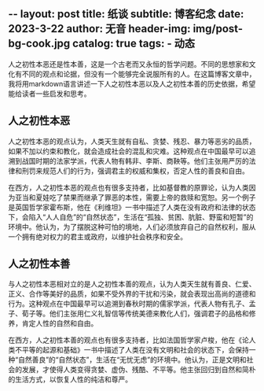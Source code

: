 --
layout:     post
title:      纸谈
subtitle:   博客纪念
date:       2023-3-22
author:     无音
header-img: img/post-bg-cook.jpg
catalog: true
tags:
    - 动态
---

人之初性本恶还是性本善，这是一个古老而又永恒的哲学问题。不同的思想家和文化有不同的观点和论据，但没有一个能够完全说服所有的人。在这篇博客文章中，我将用markdown语言讲述一下人之初性本恶以及人之初性本善的历史依据，希望能给读者一些启发和思考。

## 人之初性本恶

人之初性本恶的观点认为，人类天生就有自私、贪婪、残忍、暴力等恶劣的品质，如果不加以约束和教化，就会造成社会的混乱和灾难。这种观点在中国最早可以追溯到战国时期的法家学派，代表人物有韩非、李斯、商鞅等。他们主张用严厉的法律和刑罚来规范人们的行为，强调君主的权威和集权，否定人性的善良和自由。

在西方，人之初性本恶的观点也有很多支持者，比如基督教的原罪论，认为人类因为亚当和夏娃吃了禁果而继承了罪恶的本性，需要上帝的救赎和宽恕。另一个例子是英国哲学家霍布斯，他在《利维坦》一书中描述了人类在没有政府和法律的状态下，会陷入“人人自危”的“自然状态”，生活在“孤独、贫困、肮脏、野蛮和短暂”的环境中。他认为，为了摆脱这种可怕的境地，人们必须放弃自己的自然权利，服从一个拥有绝对权力的君主或政府，以维护社会秩序和安全。

## 人之初性本善

与人之初性本恶相对立的是人之初性本善的观点，认为人类天生就有善良、仁爱、正义、合作等美好的品质，如果不受外界的干扰和污染，就会表现出高尚的道德和行为。这种观点在中国最早可以追溯到春秋时期的儒家学派，代表人物有孔子、孟子、荀子等。他们主张用仁义礼智信等传统美德来教化人们，强调君子的品格和修养，肯定人性的自然和自由。

在西方，人之初性本善的观点也有很多支持者，比如法国哲学家卢梭，他在《论人类不平等的起源和基础》一书中描述了人类在没有文明和社会的状态下，会保持一种“自然善良”的“自然状态”，生活在“无忧无虑”的环境中。他认为，正是文明和社会的发展，才使得人类变得贪婪、虚伪、残酷、不平等。他主张回归到自然和简朴的生活方式，以恢复人性的纯洁和尊严。

